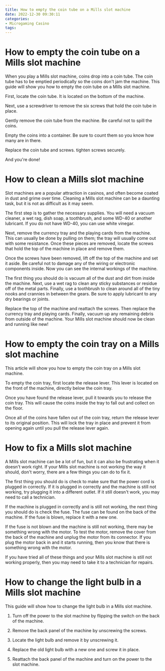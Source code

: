 ```yaml
---
title: How to empty the coin tube on a Mills slot machine 
date: 2022-12-30 09:30:11
categories:
- Microgaming Casino
tags:
---
```



#  How to empty the coin tube on a Mills slot machine 

When you play a Mills slot machine, coins drop into a coin tube. The coin tube has to be emptied periodically so the coins don't jam the machine. This guide will show you how to empty the coin tube on a Mills slot machine.

First, locate the coin tube. It is located on the bottom of the machine.

Next, use a screwdriver to remove the six screws that hold the coin tube in place.

Gently remove the coin tube from the machine. Be careful not to spill the coins.

Empty the coins into a container. Be sure to count them so you know how many are in there.

Replace the coin tube and screws. tighten screws securely.

And you're done!

#  How to clean a Mills slot machine 

Slot machines are a popular attraction in casinos, and often become coated in dust and grime over time. Cleaning a Mills slot machine can be a daunting task, but it is not as difficult as it may seem. 

The first step is to gather the necessary supplies. You will need a vacuum cleaner, a wet rag, dish soap, a toothbrush, and some WD-40 or another lubricant. If you do not have WD-40, you can use white vinegar. 

Next, remove the currency tray and the playing cards from the machine. This can usually be done by pulling on them; the tray will usually come out with some resistance. Once these pieces are removed, locate the screws that hold the top of the machine in place and remove them. 

Once the screws have been removed, lift off the top of the machine and set it aside. Be careful not to damage any of the wiring or electronic components inside. Now you can see the internal workings of the machine. 

The first thing you should do is vacuum all of the dust and dirt from inside the machine. Next, use a wet rag to clean any sticky substances or residue off of the metal parts. Finally, use a toothbrush to clean around all of the tiny nooks and crannies in between the gears. Be sure to apply lubricant to any dry bearings or joints. 

Replace the top of the machine and reattach the screws. Then replace the currency tray and playing cards. Finally, vacuum up any remaining debris from outside of the machine. Your Mills slot machine should now be clean and running like new!

#  How to empty the coin tray on a Mills slot machine 

This article will show you how to empty the coin tray on a Mills slot machine.

To empty the coin tray, first locate the release lever. This lever is located on the front of the machine, directly below the coin tray.

Once you have found the release lever, pull it towards you to release the coin tray. This will cause the coins inside the tray to fall out and collect on the floor.

Once all of the coins have fallen out of the coin tray, return the release lever to its original position. This will lock the tray in place and prevent it from opening again until you pull the release lever again.

#  How to fix a Mills slot machine 

A Mills slot machine can be a lot of fun, but it can also be frustrating when it doesn't work right. If your Mills slot machine is not working the way it should, don't worry, there are a few things you can do to fix it.

The first thing you should do is check to make sure that the power cord is plugged in correctly. If it is plugged in correctly and the machine is still not working, try plugging it into a different outlet. If it still doesn't work, you may need to call a technician.

If the machine is plugged in correctly and is still not working, the next thing you should do is check the fuse. The fuse can be found on the back of the machine. If the fuse is blown, replace it with a new one.

If the fuse is not blown and the machine is still not working, there may be something wrong with the motor. To test the motor, remove the cover from the back of the machine and unplug the motor from its connector. If you plug the motor back in and it starts running, then you know that there is something wrong with the motor.

If you have tried all of these things and your Mills slot machine is still not working properly, then you may need to take it to a technician for repairs.

#  How to change the light bulb in a Mills slot machine

This guide will show how to change the light bulb in a Mills slot machine.

1. Turn off the power to the slot machine by flipping the switch on the back of the machine.

2. Remove the back panel of the machine by unscrewing the screws.

3. Locate the light bulb and remove it by unscrewing it.

4. Replace the old light bulb with a new one and screw it in place.

5. Reattach the back panel of the machine and turn on the power to the slot machine.